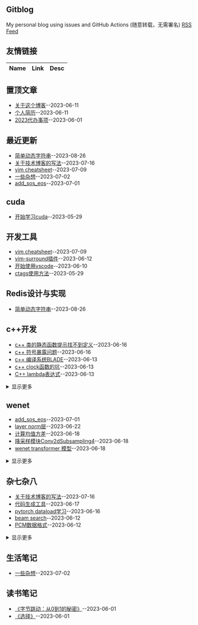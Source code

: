 ## Gitblog
My personal blog using issues and GitHub Actions (随意转载，无需署名)
[RSS Feed](https://raw.githubusercontent.com/wjwever/gitblog/master/feed.xml)
## 友情链接
| Name | Link | Desc | 
 | ---- | ---- | ---- |
## 置顶文章
- [关于这个博客](https://github.com/wjwever/gitblog/issues/22)--2023-06-11
- [个人简历](https://github.com/wjwever/gitblog/issues/21)--2023-06-11
- [2023代办事项](https://github.com/wjwever/gitblog/issues/17)--2023-06-01
## 最近更新
- [简单动态字符串](https://github.com/wjwever/gitblog/issues/52)--2023-08-26
- [关于技术博客的写法](https://github.com/wjwever/gitblog/issues/51)--2023-07-16
- [vim cheatsheet](https://github.com/wjwever/gitblog/issues/50)--2023-07-09
- [一些杂想](https://github.com/wjwever/gitblog/issues/46)--2023-07-02
- [add_sos_eos](https://github.com/wjwever/gitblog/issues/45)--2023-07-01
## cuda
- [开始学习cuda](https://github.com/wjwever/gitblog/issues/10)--2023-05-29
## 开发工具
- [vim cheatsheet](https://github.com/wjwever/gitblog/issues/50)--2023-07-09
- [vim-surround插件](https://github.com/wjwever/gitblog/issues/31)--2023-06-12
- [开始使用vscode](https://github.com/wjwever/gitblog/issues/19)--2023-06-10
- [ctags使用方法](https://github.com/wjwever/gitblog/issues/13)--2023-05-29
## Redis设计与实现
- [简单动态字符串](https://github.com/wjwever/gitblog/issues/52)--2023-08-26
## c++开发
- [c++ 类的静态函数提示找不到定义](https://github.com/wjwever/gitblog/issues/37)--2023-06-16
- [c++ 符号暴露问题](https://github.com/wjwever/gitblog/issues/36)--2023-06-16
- [c++ 编译系统BLADE](https://github.com/wjwever/gitblog/issues/35)--2023-06-13
- [c++ clock函数的坑](https://github.com/wjwever/gitblog/issues/34)--2023-06-13
- [C++ lambda表达式](https://github.com/wjwever/gitblog/issues/33)--2023-06-13
<details><summary>显示更多</summary>

- [c++编译过程阅读笔记](https://github.com/wjwever/gitblog/issues/32)--2023-06-12
- [c++运算符优先级](https://github.com/wjwever/gitblog/issues/27)--2023-06-12
- [c++如何释放vector的内存](https://github.com/wjwever/gitblog/issues/24)--2023-06-12
</details>

## wenet
- [add_sos_eos](https://github.com/wjwever/gitblog/issues/45)--2023-07-01
- [layer norm层](https://github.com/wjwever/gitblog/issues/44)--2023-06-22
- [计算均值方差](https://github.com/wjwever/gitblog/issues/43)--2023-06-18
- [降采样模块Conv2dSubsampling4](https://github.com/wjwever/gitblog/issues/42)--2023-06-18
- [wenet transformer 模型](https://github.com/wjwever/gitblog/issues/41)--2023-06-18
<details><summary>显示更多</summary>

- [wenet学习](https://github.com/wjwever/gitblog/issues/40)--2023-06-17
</details>

## 杂七杂八
- [关于技术博客的写法](https://github.com/wjwever/gitblog/issues/51)--2023-07-16
- [代码生成工具](https://github.com/wjwever/gitblog/issues/39)--2023-06-17
- [pytorch dataload学习](https://github.com/wjwever/gitblog/issues/38)--2023-06-16
- [beam search](https://github.com/wjwever/gitblog/issues/30)--2023-06-12
- [PCM数据格式](https://github.com/wjwever/gitblog/issues/29)--2023-06-12
<details><summary>显示更多</summary>

- [先验概率和后验概率](https://github.com/wjwever/gitblog/issues/28)--2023-06-12
- [shell scripts](https://github.com/wjwever/gitblog/issues/26)--2023-06-12
- [Linux限速解压](https://github.com/wjwever/gitblog/issues/25)--2023-06-12
- [git如何撤销](https://github.com/wjwever/gitblog/issues/23)--2023-06-12
- [github 代码比较](https://github.com/wjwever/gitblog/issues/20)--2023-06-11
- [Python 协程](https://github.com/wjwever/gitblog/issues/18)--2023-06-04
</details>

## 生活笔记
- [一些杂想](https://github.com/wjwever/gitblog/issues/46)--2023-07-02
## 读书笔记
- [《字节跳动：从0到1的秘密》](https://github.com/wjwever/gitblog/issues/16)--2023-06-01
- [《选择》](https://github.com/wjwever/gitblog/issues/15)--2023-06-01
